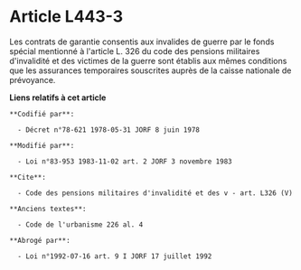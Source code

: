 # Article L443-3

Les contrats de garantie consentis aux invalides de guerre par le fonds spécial mentionné à l'article L. 326 du code des
pensions militaires d'invalidité et des victimes de la guerre sont établis aux mêmes conditions que les assurances
temporaires souscrites auprès de la caisse nationale de prévoyance.

**Liens relatifs à cet article**

	**Codifié par**:

	  - Décret n°78-621 1978-05-31 JORF 8 juin 1978

	**Modifié par**:

	  - Loi n°83-953 1983-11-02 art. 2 JORF 3 novembre 1983

	**Cite**:

	  - Code des pensions militaires d'invalidité et des v - art. L326 (V)

	**Anciens textes**:

	  - Code de l'urbanisme 226 al. 4

	**Abrogé par**:

	  - Loi n°1992-07-16 art. 9 I JORF 17 juillet 1992
